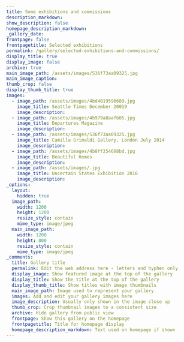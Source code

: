 ```yaml
---
title: Some exhibitions and commissions
description_markdown:
show_description: false
homepage_description_markdown:
_gallery_date:
frontpage: false
frontpagetitle: Selected exhibitions
permalink: /gallery/selected-exhibitions-and-commissions/
display_title: true
display_image: false
archive: true
main_image_path: /assets/images/536f73aa09325.jpg
main_image_caption:
thumb_crop: false
display_thumb_title: true
images:
  - image_path: /assets/images/4bd4019596689.jpg
    image_title: Seattle Times December 20019
    image_description:
  - image_path: /assets/images/4b979a8aafb85.jpg
    image_title: Departures Magazine
    image_description:
  - image_path: /assets/images/536f73aa09325.jpg
    image_title: Camilla Grimaldi Gallery, London July 2014
    image_description:
  - image_path: /assets/images/4b8ff254608bd.jpg
    image_title: Beautiful Homes
    image_description:
  - image_path: /assets/images/.jpg
    image_title: Uncertain States Exhibition 2016
    image_description:
_options:
  layout:
    hidden: true
  image_path:
    width: 1200
    height: 1200
    resize_style: contain
    mime_type: image/jpeg
  main_image_path:
    width: 1200
    height: 800
    resize_style: contain
    mime_type: image/jpeg
_comments:
  title: Gallery title
  permalink: Edit the web address here - letters and hyphen only
  display_image: Show featured image at the top of the gallery
  display_title: Show the title at the top of the gallery
  display_thumb_title: Show titles with image thumbnails
  main_image_path: Image used to represent your gallery
  images: Add and edit your gallery images here
  image_description: Usually only shown in the image close up
  thumb_crop: Crop thumbnail images to a consistent size
  archive: Hide gallery from public view
  frontpage: Show this gallery on the homepage
  frontpagetitle: Title for homepage display
  homepage_description_markdown: Text used on homepage if shown
---
```



